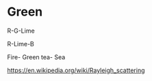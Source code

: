 # Green

R-G-Lime

R-Lime-B

Fire- Green tea- Sea

https://en.wikipedia.org/wiki/Rayleigh_scattering
